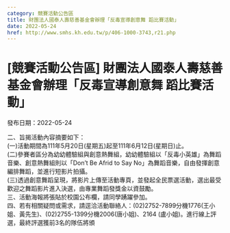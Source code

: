```yaml
---
category: 競賽活動公告區
title: 財團法人國泰人壽慈善基金會辦理「反毒宣導創意舞 蹈比賽活動」
date: 2022-05-24
href: http://www.smhs.kh.edu.tw/p/406-1000-3743,r21.php
---
```


# [競賽活動公告區] 財團法人國泰人壽慈善基金會辦理「反毒宣導創意舞 蹈比賽活動」

發布日期：2022-05-24

二、旨揭活動內容摘要如下：  
(一)活動期間為111年5月20日(星期五)起至111年6月12日(星期日)止。  
(二)參賽者區分為幼幼體驗組與創意熱舞組，幼幼體驗組以「反毒小英雄」為舞蹈音樂、創意熱舞組則以「Don’t Be Afrid to Say No」為舞蹈音樂，自由發揮創意編排舞蹈，並進行短影片拍攝。  
(三)透過創意舞蹈呈現，將影片上傳至活動專頁，並發起全民票選活動，選出最受歡迎之舞蹈影片進入決選，由專業舞蹈發獎金以資鼓勵。  
三、活動海報將張貼於校園公布欄，請同學踴躍參加。  
四、若有相關疑問或需求，請逕洽活動聯絡人：(02)2752-7899分機1776(王小姐、黃先生)、(02)2755-1399分機2006(唐小姐)、2164 (盧小姐)。進行線上評選，最終評選獲前3名的隊伍將頒

